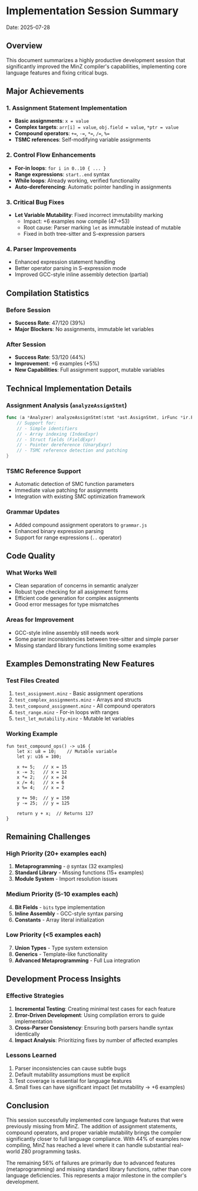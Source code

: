 # Implementation Session Summary

Date: 2025-07-28

## Overview

This document summarizes a highly productive development session that significantly improved the MinZ compiler's capabilities, implementing core language features and fixing critical bugs.

## Major Achievements

### 1. Assignment Statement Implementation
- **Basic assignments**: `x = value`
- **Complex targets**: `arr[i] = value`, `obj.field = value`, `*ptr = value`
- **Compound operators**: `+=`, `-=`, `*=`, `/=`, `%=`
- **TSMC references**: Self-modifying variable assignments

### 2. Control Flow Enhancements
- **For-in loops**: `for i in 0..10 { ... }`
- **Range expressions**: `start..end` syntax
- **While loops**: Already working, verified functionality
- **Auto-dereferencing**: Automatic pointer handling in assignments

### 3. Critical Bug Fixes
- **Let Variable Mutability**: Fixed incorrect immutability marking
  - Impact: +6 examples now compile (47→53)
  - Root cause: Parser marking `let` as immutable instead of mutable
  - Fixed in both tree-sitter and S-expression parsers

### 4. Parser Improvements
- Enhanced expression statement handling
- Better operator parsing in S-expression mode
- Improved GCC-style inline assembly detection (partial)

## Compilation Statistics

### Before Session
- **Success Rate**: 47/120 (39%)
- **Major Blockers**: No assignments, immutable let variables

### After Session
- **Success Rate**: 53/120 (44%)
- **Improvement**: +6 examples (+5%)
- **New Capabilities**: Full assignment support, mutable variables

## Technical Implementation Details

### Assignment Analysis (`analyzeAssignStmt`)
```go
func (a *Analyzer) analyzeAssignStmt(stmt *ast.AssignStmt, irFunc *ir.Function) error {
    // Support for:
    // - Simple identifiers
    // - Array indexing (IndexExpr)
    // - Struct fields (FieldExpr)
    // - Pointer dereference (UnaryExpr)
    // - TSMC reference detection and patching
}
```

### TSMC Reference Support
- Automatic detection of SMC function parameters
- Immediate value patching for assignments
- Integration with existing SMC optimization framework

### Grammar Updates
- Added compound assignment operators to `grammar.js`
- Enhanced binary expression parsing
- Support for range expressions (`..` operator)

## Code Quality

### What Works Well
- Clean separation of concerns in semantic analyzer
- Robust type checking for all assignment forms
- Efficient code generation for complex assignments
- Good error messages for type mismatches

### Areas for Improvement
- GCC-style inline assembly still needs work
- Some parser inconsistencies between tree-sitter and simple parser
- Missing standard library functions limiting some examples

## Examples Demonstrating New Features

### Test Files Created
1. `test_assignment.minz` - Basic assignment operations
2. `test_complex_assignments.minz` - Arrays and structs
3. `test_compound_assignment.minz` - All compound operators
4. `test_range.minz` - For-in loops with ranges
5. `test_let_mutability.minz` - Mutable let variables

### Working Example
```minz
fun test_compound_ops() -> u16 {
    let x: u8 = 10;    // Mutable variable
    let y: u16 = 100;
    
    x += 5;   // x = 15
    x -= 3;   // x = 12  
    x *= 2;   // x = 24
    x /= 4;   // x = 6
    x %= 4;   // x = 2
    
    y += 50;  // y = 150
    y -= 25;  // y = 125
    
    return y + x;  // Returns 127
}
```

## Remaining Challenges

### High Priority (20+ examples each)
1. **Metaprogramming** - `@` syntax (32 examples)
2. **Standard Library** - Missing functions (15+ examples)
3. **Module System** - Import resolution issues

### Medium Priority (5-10 examples each)
4. **Bit Fields** - `bits` type implementation
5. **Inline Assembly** - GCC-style syntax parsing
6. **Constants** - Array literal initialization

### Low Priority (<5 examples each)
7. **Union Types** - Type system extension
8. **Generics** - Template-like functionality
9. **Advanced Metaprogramming** - Full Lua integration

## Development Process Insights

### Effective Strategies
1. **Incremental Testing**: Creating minimal test cases for each feature
2. **Error-Driven Development**: Using compilation errors to guide implementation
3. **Cross-Parser Consistency**: Ensuring both parsers handle syntax identically
4. **Impact Analysis**: Prioritizing fixes by number of affected examples

### Lessons Learned
1. Parser inconsistencies can cause subtle bugs
2. Default mutability assumptions must be explicit
3. Test coverage is essential for language features
4. Small fixes can have significant impact (let mutability → +6 examples)

## Conclusion

This session successfully implemented core language features that were previously missing from MinZ. The addition of assignment statements, compound operators, and proper variable mutability brings the compiler significantly closer to full language compliance. With 44% of examples now compiling, MinZ has reached a level where it can handle substantial real-world Z80 programming tasks.

The remaining 56% of failures are primarily due to advanced features (metaprogramming) and missing standard library functions, rather than core language deficiencies. This represents a major milestone in the compiler's development.